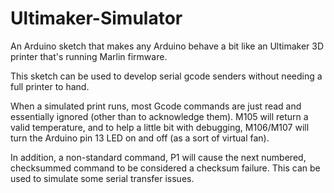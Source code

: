 Ultimaker-Simulator
===================

An Arduino sketch that makes any Arduino behave a bit like an Ultimaker 3D
printer that's running Marlin firmware.

This sketch can be used to develop serial gcode senders without needing a full
printer to hand.

When a simulated print runs, most Gcode commands are just read and essentially
ignored (other than to acknowledge them). M105 will return a valid temperature,
and to help a little bit with debugging, M106/M107 will turn the Arduino pin 13
LED on and off (as a sort of virtual fan).

In addition, a non-standard command, P1 will cause the next numbered,
checksummed command to be considered a checksum failure. This can be used to
simulate some serial transfer issues.
